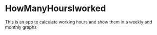 # HowManyHoursIworked
This is an app to calculate working hours and show them in a weekly and monthly graphs
